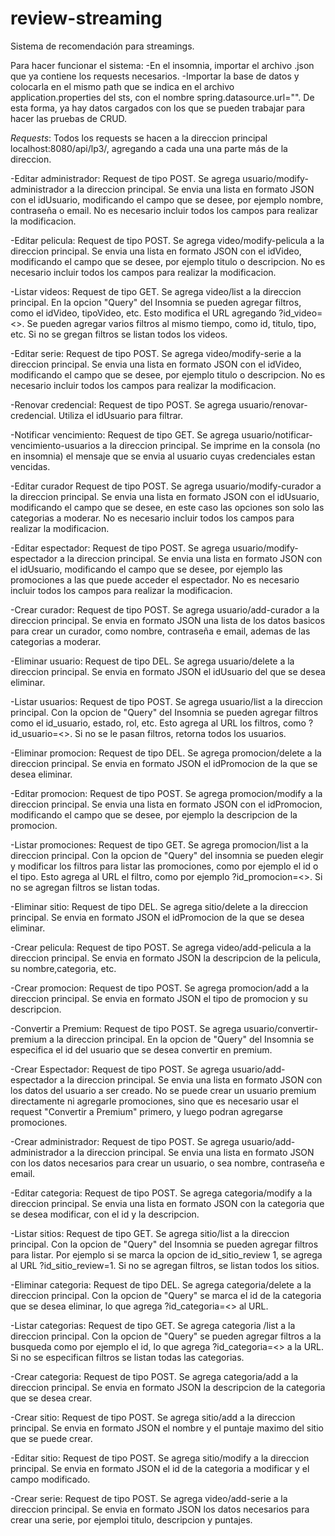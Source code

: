 # review-streaming
Sistema de recomendación para streamings.

Para hacer funcionar el sistema:
-En el insomnia, importar el archivo .json que ya contiene los requests necesarios.
-Importar la base de datos y colocarla en el mismo path que se indica en el archivo application.properties del sts, con el nombre spring.datasource.url="".
De esta forma, ya hay datos cargados con los que se pueden trabajar para hacer las pruebas de CRUD.

*Requests*:
Todos los requests se hacen a la direccion principal localhost:8080/api/lp3/, agregando a cada una una parte más de la direccion. 

-Editar administrador:
Request de tipo POST. Se agrega usuario/modify-administrador a la direccion principal.
Se envia una lista en formato JSON con el idUsuario, modificando el campo que se desee, por ejemplo nombre, contraseña o email. No es necesario incluir todos los campos para realizar la modificacion.

-Editar pelicula:
Request de tipo POST. Se agrega video/modify-pelicula a la direccion principal.
Se envia una lista en formato JSON con el idVideo, modificando el campo que se desee, por ejemplo titulo o descripcion. No es necesario incluir todos los campos para realizar la modificacion.


-Listar videos:
Request de tipo GET. Se agrega video/list a la direccion principal. En la opcion "Query" del Insomnia se pueden agregar filtros, como el idVideo, tipoVideo, etc. Esto modifica el URL agregando ?id_video=<>. Se pueden agregar varios filtros al mismo tiempo, como id, titulo, tipo, etc. Si no se gregan filtros se listan todos los videos.

-Editar serie:
Request de tipo POST. Se agrega video/modify-serie a la direccion principal. Se envia una lista en formato JSON con el idVideo, modificando el campo que se desee, por ejemplo titulo o descripcion. No es necesario incluir todos los campos para realizar la modificacion.

-Renovar credencial:
Request de tipo POST. Se agrega usuario/renovar-credencial. Utiliza el idUsuario para 
filtrar.

-Notificar vencimiento:
Request de tipo GET. Se agrega usuario/notificar-vencimiento-usuarios a la direccion principal. Se imprime en la consola (no en insomnia) el mensaje que se envia al usuario cuyas credenciales estan vencidas.

-Editar curador
Request de tipo POST. Se agrega usuario/modify-curador a la direccion principal. Se envia una lista en formato JSON con el idUsuario, modificando el campo que se desee, en este caso las opciones son solo las categorias a moderar. No es necesario incluir todos los campos para realizar la modificacion.

-Editar espectador:
Request de tipo POST. Se agrega usuario/modify-espectador a la direccion principal. Se envia una lista en formato JSON con el idUsuario, modificando el campo que se desee, por ejemplo las promociones a las que puede acceder el espectador. No es necesario incluir todos los campos para realizar la modificacion.

-Crear curador:
Request de tipo POST. Se agrega usuario/add-curador a la direccion principal. Se envia en formato JSON una lista de los datos basicos para crear un curador, como nombre, contraseña e email, ademas de las categorias a moderar.

-Eliminar usuario:
Request de tipo DEL. Se agrega usuario/delete a la direccion principal.
Se envia en formato JSON el idUsuario del que se desea eliminar. 

-Listar usuarios:
Request de tipo POST. Se agrega usuario/list a la direccion principal. Con la opcion de "Query" del Insomnia se pueden agregar filtros como el id_usuario, estado, rol, etc. Esto agrega al URL los filtros, como ?id_usuario=<>. Si no se le pasan filtros, retorna todos los usuarios. 

-Eliminar promocion:
Request de tipo DEL. Se agrega promocion/delete a la direccion principal. Se envia en formato JSON el idPromocion de la que se desea eliminar. 

-Editar promocion:
Request de tipo POST. Se agrega promocion/modify a la direccion principal. Se envia una lista en formato JSON con el idPromocion, modificando el campo que se desee, por ejemplo la descripcion de la promocion. 

-Listar promociones: 
Request de tipo GET. Se agrega promocion/list a la direccion principal. Con la opcion de "Query" del insomnia se pueden elegir y modificar los filtros para listar las promociones, como por ejemplo el id o el tipo. Esto agrega al URL el filtro, como por ejemplo ?id_promocion=<>. Si no se agregan filtros se listan todas.

-Eliminar sitio:
Request de tipo DEL. Se agrega sitio/delete a la direccion principal. Se envia en formato JSON el idPromocion de la que se desea eliminar. 

-Crear pelicula:
Request de tipo POST. Se agrega video/add-pelicula a la direccion principal. Se envia en formato JSON la descripcion de la pelicula, su nombre,categoria, etc.

-Crear promocion:
Request de tipo POST. Se agrega promocion/add a la direccion principal. Se envia en formato JSON el tipo de promocion y su descripcion.

-Convertir a Premium:
Request de tipo POST. Se agrega usuario/convertir-premium a la direccion principal. En la opcion de "Query" del Insomnia se especifica el id del usuario que se desea convertir en premium. 

-Crear Espectador:
Request de tipo POST. Se agrega usuario/add-espectador a la direccion principal. Se envia una lista en formato JSON con los datos del usuario a ser creado. No se puede crear un usuario premium directamente ni agregarle promociones, sino que es necesario usar el request "Convertir a Premium" primero, y luego podran agregarse promociones.

-Crear administrador:
Request de tipo POST. Se agrega usuario/add-administrador a la direccion principal. Se envia una lista en formato JSON con los datos necesarios para crear un usuario, o sea nombre, contraseña e email. 

-Editar categoria:
Request de tipo POST. Se agrega categoria/modify a la direccion principal. Se envia una lista en formato JSON con la categoria que se desea modificar, con el id y la descripcion.

-Listar sitios:
Request de tipo GET. Se agrega sitio/list a la direccion principal. Con la opcion de "Query" del Insomnia se pueden agregar filtros para listar. Por ejemplo si se marca la opcion de id_sitio_review 1, se agrega al URL ?id_sitio_review=1. Si no se agregan filtros, se listan todos los sitios.

-Eliminar categoria:
Request de tipo DEL. Se agrega categoria/delete a la direccion principal. Con la opcion de "Query" se marca el id de la categoria que se desea eliminar, lo que agrega ?id_categoria=<> al URL. 

-Listar categorias:
Request de tipo GET. Se agrega categoria /list a la direccion principal. Con la opcion de "Query" se pueden agregar filtros a la busqueda como por ejemplo el id, lo que agrega ?id_categoria=<> a la URL. Si no se especifican filtros se listan todas las categorias. 

-Crear categoria:
Request de tipo POST. Se agrega categoria/add a la direccion principal. Se envia en formato JSON la descripcion de la categoria que se desea crear.

-Crear sitio:
Request de tipo POST. Se agrega sitio/add a la direccion principal. Se envia en formato JSON el nombre y el puntaje maximo del sitio que se puede crear.

-Editar sitio:
Request de tipo POST. Se agrega sitio/modify a la direccion principal. Se envia en formato JSON el id de la categoria a modificar y el campo modificado.

-Crear serie:
Request de tipo POST. Se agrega video/add-serie a la direccion principal. Se envia en formato JSON los datos necesarios para crear una serie, por ejemploi titulo, descripcion y puntajes.

